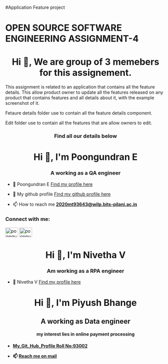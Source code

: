 #Application Feature project

<h1>OPEN SOURCE SOFTWARE ENGINEERING ASSIGNMENT-4</h1>



<h1 align="center">Hi 👋, We are group of 3 memebers for this assignement.</h1>

<p>
This assignment is related to an application that contains all the feature details. This allow product owner to update all the features released on any product that contains features and all details about it, with the example screenshot of it.

Fetaure details folder use to contain all the feature details component.</br>

Edit folder use to contain all the features that are allow owners to edit.

<h3 align="center">Find all our details  below </h3>

<h1 align="center">Hi 👋, I'm Poongundran E</h1>
<h3 align="center">A working as a QA engineer</h3>

- 🔭 Poongundran E [Find my profile here](https://poongundra.github.io/)

- 👯 My github profile [Find my github profile here](https://github.com/poongundranbits)

- 📫 How to reach me **2020mt93643@wilp.bits-pilani.ac.in**

<h3 align="left">Connect with me:</h3>
<p align="left">
<a href="https://twitter.com/poongundra" target="blank"><img align="center" src="https://raw.githubusercontent.com/rahuldkjain/github-profile-readme-generator/master/src/images/icons/Social/twitter.svg" alt="poongundra" height="30" width="40" /></a>
<a href="https://instagram.com/poongundra" target="blank"><img align="center" src="https://raw.githubusercontent.com/rahuldkjain/github-profile-readme-generator/master/src/images/icons/Social/instagram.svg" alt="poongundra" height="30" width="40" /></a>
</p>


<h1 align="center">Hi 👋, I'm Nivetha V</h1>
<h3 align="center">Am working as a RPA engineer</h3>

- 🔭 Nivetha V [Find my profile here](https://2020mt93176.github.io/nivethabits.github.io/)

<h1 align="center">Hi 👋, I'm Piyush Bhange</h1>
<h2 align="center">A working as Data engineer</h2>
<h4 align="center"> my interest lies in online payment processing <h4>

- [My_Git_Hub_Profile Roll No:93002](2020mt93002@wilp.bits-pilani.ac.in "2020mt93002 Piyush bhange")

- 📫 [ Reach  me on mail ](2020mt93002@wilp.bits-pilani.ac.in "My mail box")
